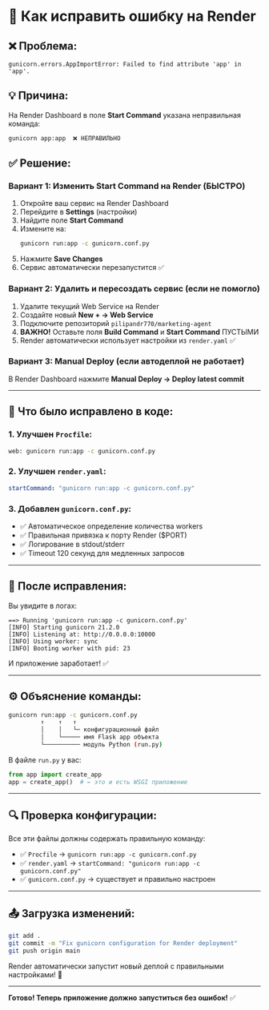 # 🔧 Как исправить ошибку на Render

## ❌ Проблема:
```
gunicorn.errors.AppImportError: Failed to find attribute 'app' in 'app'.
```

## 💡 Причина:
На Render Dashboard в поле **Start Command** указана неправильная команда:
```bash
gunicorn app:app  ❌ НЕПРАВИЛЬНО
```

## ✅ Решение:

### Вариант 1: Изменить Start Command на Render (БЫСТРО)

1. Откройте ваш сервис на Render Dashboard
2. Перейдите в **Settings** (настройки)
3. Найдите поле **Start Command**
4. Измените на:
   ```bash
   gunicorn run:app -c gunicorn.conf.py
   ```
5. Нажмите **Save Changes**
6. Сервис автоматически перезапустится ✅

### Вариант 2: Удалить и пересоздать сервис (если не помогло)

1. Удалите текущий Web Service на Render
2. Создайте новый **New + → Web Service**
3. Подключите репозиторий `pilipandr770/marketing-agent`
4. **ВАЖНО!** Оставьте поля **Build Command** и **Start Command** ПУСТЫМИ
5. Render автоматически использует настройки из `render.yaml` ✅

### Вариант 3: Manual Deploy (если автодеплой не работает)

В Render Dashboard нажмите **Manual Deploy → Deploy latest commit**

---

## 📝 Что было исправлено в коде:

### 1. Улучшен `Procfile`:
```bash
web: gunicorn run:app -c gunicorn.conf.py
```

### 2. Улучшен `render.yaml`:
```yaml
startCommand: "gunicorn run:app -c gunicorn.conf.py"
```

### 3. Добавлен `gunicorn.conf.py`:
- ✅ Автоматическое определение количества workers
- ✅ Правильная привязка к порту Render ($PORT)
- ✅ Логирование в stdout/stderr
- ✅ Timeout 120 секунд для медленных запросов

---

## 🚀 После исправления:

Вы увидите в логах:
```
==> Running 'gunicorn run:app -c gunicorn.conf.py'
[INFO] Starting gunicorn 21.2.0
[INFO] Listening at: http://0.0.0.0:10000
[INFO] Using worker: sync
[INFO] Booting worker with pid: 23
```

И приложение заработает! ✅

---

## ⚙️ Объяснение команды:

```bash
gunicorn run:app -c gunicorn.conf.py
         ↑    ↑   ↑
         │    │   └─ конфигурационный файл
         │    └───── имя Flask app объекта
         └────────── модуль Python (run.py)
```

В файле `run.py` у вас:
```python
from app import create_app
app = create_app()  # ← это и есть WSGI приложение
```

---

## 🔍 Проверка конфигурации:

Все эти файлы должны содержать правильную команду:
- ✅ `Procfile` → `gunicorn run:app -c gunicorn.conf.py`
- ✅ `render.yaml` → `startCommand: "gunicorn run:app -c gunicorn.conf.py"`
- ✅ `gunicorn.conf.py` → существует и правильно настроен

---

## 📤 Загрузка изменений:

```bash
git add .
git commit -m "Fix gunicorn configuration for Render deployment"
git push origin main
```

Render автоматически запустит новый деплой с правильными настройками! 🎉

---

**Готово! Теперь приложение должно запуститься без ошибок!** ✅
